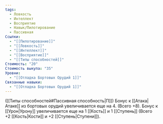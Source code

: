 ```yaml
---
tags:
  - Ловкость
  - Интеллект
  - Восприятие
  - Навык/Пилотирование
  - Пассивная
Ссылки:
  - "[[Пилотирование]]"
  - "[[Ловкость]]"
  - "[[Интеллект]]"
  - "[[Восприятие]]"
  - "[[Типы способностей]]"
Стоимость: "20"
Стоимость выкупа: "35"
Уровни:
  - "[[Отладка Бортовых Орудий 1]]"
Связанные навыки:
  - "[[Отладка Бортовых Орудий 1]]"
---
```

([[Типы способностей#Пассивная способность|П]]) Бонус к [[Атака|Атаке]] из бортовых орудий увеличивается еще на 4. (Всего +8).
Бонус к [[Урон|Урону]] увеличивается еще на 1 [[Кость]] и 1 [[Ступень]] (Всего +2 [[Кость|Кости]] и +2 [[Ступень|Ступени]]).